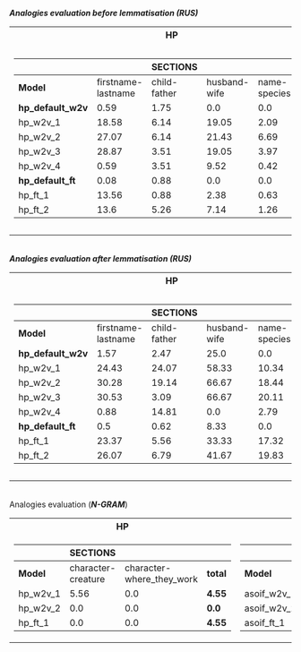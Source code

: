 
***Analogies evaluation before lemmatisation (RUS)***
<table>
<tr><th>HP</th><th>ASOIF</th></tr>
<tr><td>

|                        |         |   **SECTIONS**     |         |        |         |        
|---------------------------------|---------|--------|---------|--------|----------|
|**Model**| firstname-lastname|child-father | husband-wife|name-species|**total**|
| **hp_default_w2v**                  |  0.59   |  1.75  |  0.0    |  0.0   |  **0.42**    | 
| hp_w2v_1                        |  18.58  |  6.14  |  19.05  |  2.09  |  **13.4**    |
| hp_w2v_2                        |  27.07  |  6.14  |  21.43  |  6.69  |  **20.34**   |
| hp_w2v_3                        |  28.87  |  3.51  |  19.05  |  3.97  |  **19.87**   |
| hp_w2v_4                        |  0.59   |  3.51  |  9.52   |  0.42  |  **0.68**    | 
| **hp_default_ft**                   |  0.08   |  0.88  |  0.0    |  0.0   |  **0.08**    |
| hp_ft_1                         |  13.56  |  0.88  |  2.38   |  0.63  |  **8.57**    |
| hp_ft_2                         |  13.6   |  5.26  |  7.14   |  1.26  |  **8.83** |
</td><td>

|                        |         |   **SECTIONS**     |         |        |         |       | 
|---------------------------------|---------|--------|---------|------------------|----------|----------|
|**Model**| firstname-lastname|child-father | husband-wife|geo-name-location|houses-seats|**total**|
| **asoif_default_w2v**               |  0.44   |  1.97  |  5.0    |  0.0   |  0.0     |  **0.57**    | 
| asoif_w2v_1                     |  19.78  |  2.63  |  5.0    |  0.0   |  20.0    |  **17.61**   | 
| asoif_w2v_2                     |  27.58  |  4.61  |  15.0   |  0.0   |  20.0    |  **24.56**   | 
| asoif_w2v_3                     |  28.46  |  1.97  |  15.0   |  0.0   |  13.33   |  **25.1**    | 
| asoif_w2v_4                     |  0.4    |  3.29  |  0.0    |  0.0   |  0.0     |  **0.57**    | 
| **asoif_default_ft**                |  0.35   |  1.97  |  0.0    |  0.0   |  0.0     |  **0.42**    | 
| asoif_ft_1                      |  12.33  |  3.95  |  5.0    |  0.0   |  3.33    |  **11.04**   | 
| asoif_ft_2                      |  13.48  |  3.29  |  0.0    |  0.0   |  13.33   |  **12.07**   |

</td></tr> </table>  

\
***Analogies evaluation after lemmatisation (RUS)***
<table>
<tr><th>HP</th><th>ASOIF</th></tr>
<tr><td>

|                        |         |   **SECTIONS**     |         |        |         |        
|---------------------------------|---------|--------|---------|--------|----------|
|**Model**| firstname-lastname|child-father | husband-wife|name-species|**total**|
| **hp_default_w2v**                  |  1.57   |  2.47   |  25.0   |  0.0    |  **1.75**    |          | 
| hp_w2v_1                        |  24.43  |  24.07  |  58.33  |  10.34  |  **23.0**    |          | 
| hp_w2v_2                        |  30.28  |  19.14  |  66.67  |  18.44  |  **28.95**   |          | 
| hp_w2v_3                        |  30.53  |  3.09   |  66.67  |  20.11  |  **25.67**   |          | 
| hp_w2v_4                        |  0.88   |  14.81  |  0.0    |  2.79   |  **2.62**    |          | 
| **hp_default_ft**                   |  0.5    |  0.62   |  8.33   |  0.0    |  **0.42**    |          | 
| hp_ft_1                         |  23.37  |  5.56   |  33.33  |  17.32  |  **19.3**    |          | 
| hp_ft_2                         |  26.07  |  6.79   |  41.67  |  19.83  |  **22.55**   |          |
</td><td>

|                        |         |   **SECTIONS**     |         |        |         |       | 
|---------------------------------|---------|--------|---------|------------------|----------|----------|
|**Model**| firstname-lastname|child-father | husband-wife|geo-name-location|houses-seats|**total**|
| **asoif_default_w2v**               |  1.93   |  7.02   |  0.0    |  5.0    |  10.0    |  **2.35**    | 
| asoif_w2v_1                     |  26.98  |  2.63   |  15.0   |  7.5    |  26.67   |  **24.4**    | 
| asoif_w2v_2                     |  36.24  |  3.51   |  20.0   |  6.25   |  30.0    |  **32.66**   | 
| asoif_w2v_3                     |  32.62  |  4.39   |  5.0    |  12.5   |  26.67   |  **29.62**   | 
| asoif_w2v_4                     |  0.69   |  2.63   |  5.0    |  2.5    |  6.67    |  **1.07**    | 
| **asoif_default_ft**                |  2.33   |  2.63   |  5.0    |  0.0    |  3.33    |  **2.31**    | 
| asoif_ft_1                      |  23.86  |  2.63   |  15.0   |  6.25   |  20.0    |  **21.58**   | 
| asoif_ft_2                      |  27.33  |  2.63   |  15.0   |  5.0    |  13.33   |  **24.4**    |
</td></tr> </table>  

\
Analogies evaluation (***N-GRAM***)
<table>
<tr><th>HP</th><th>ASOIF</th></tr>
<tr><td>

|         |   **SECTIONS**     |         |        |
|---------------------------------|---------|--------|---------|
|**Model**|character-creature|character-where_they_work|**total**|
|hp_w2v_1              | 5.56 | 0.0 | **4.55**|
|hp_w2v_2              | 0.0 | 0.0 | **0.0**|
|hp_ft_1              | 0.0 | 0.0 | **4.55**|
</td><td>

|         |   **SECTIONS**     |         |        |
|---------------------------------|---------|--------|---------|
|**Model**|name-nickname|character-where_they_work|**total**|
asoif_w2v_1              | 2.22 | 0.0 | **2.22**
asoif_w2v_2              | 2.22 | 0.0 | **2.22**
asoif_ft_1              | 0.0 | 0.0 | **0.0**
</td></tr> </table>  
